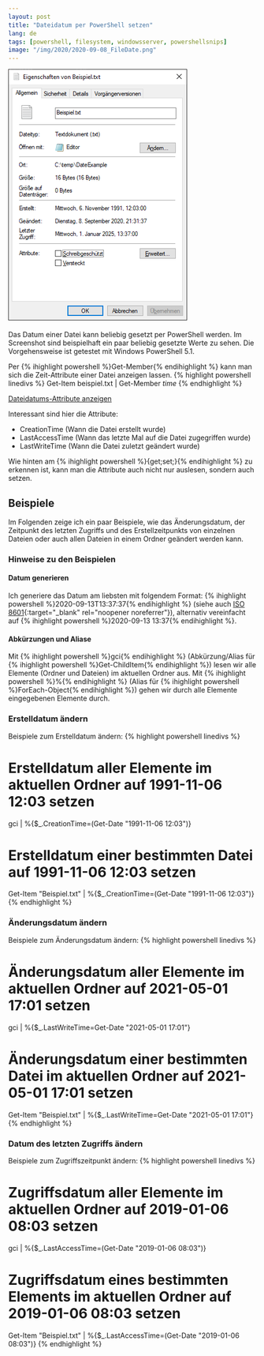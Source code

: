 ```yaml
---
layout: post
title: "Dateidatum per PowerShell setzen"
lang: de
tags: [powershell, filesystem, windowsserver, powershellsnips]
image: "/img/2020/2020-09-08_FileDate.png"
---
```

![Dateidatum kann beliebig geändert werden](/img/2020/2020-09-08_FileDate.png "Dateidatum kann beliebig geändert werden")<br /><br />
Das Datum einer Datei kann beliebig gesetzt per PowerShell werden. Im Screenshot sind beispielhaft ein paar beliebig gesetzte Werte zu sehen. Die Vorgehensweise ist getestet mit Windows PowerShell 5.1.

Per {% ihighlight powershell %}Get-Member{% endihighlight %} kann man sich die Zeit-Attribute einer Datei anzeigen lassen.
{% highlight powershell linedivs %}
Get-Item beispiel.txt | Get-Member *time*
{% endhighlight %}

[Dateidatums-Attribute anzeigen](/img/2020/2020-09-08_DateAttributes.png "Dateidatums-Attribute anzeigen")

Interessant sind hier die Attribute:

- CreationTime (Wann die Datei erstellt wurde)
- LastAccessTime (Wann das letzte Mal auf die Datei zugegriffen wurde)
- LastWriteTime (Wann die Datei zuletzt geändert wurde)

Wie hinten am {% ihighlight powershell %}{get;set;}{% endihighlight %} zu erkennen ist, kann man die Attribute auch nicht nur auslesen, sondern auch setzen.

## Beispiele

Im Folgenden zeige ich ein paar Beispiele, wie das Änderungsdatum, der Zeitpunkt des letzten Zugriffs und des Erstellzeitpunkts von einzelnen Dateien oder auch allen Dateien in einem Ordner geändert werden kann.

### Hinweise zu den Beispielen

#### Datum generieren

Ich generiere das Datum am liebsten mit folgendem Format: {% ihighlight powershell %}2020-09-13T13:37:37{% endihighlight %} (siehe auch [ISO 8601](https://de.wikipedia.org/wiki/ISO_8601#:~:text=Das%20%C3%BCblichste%20Zeitformat%20der%20Norm,%2D14T23%3A34%3A30.){:target="_blank" rel="noopener noreferrer"}), alternativ vereinfacht auf {% ihighlight powershell %}2020-09-13 13:37{% endihighlight %}.

#### Abkürzungen und Aliase

Mit {% ihighlight powershell %}gci{% endihighlight %} (Abkürzung/Alias für {% ihighlight powershell %}Get-ChildItem{% endihighlight %}) lesen wir alle Elemente (Ordner und Dateien) im aktuellen Ordner aus.
Mit {% ihighlight powershell %}%{% endihighlight %} (Alias für {% ihighlight powershell %}ForEach-Object{% endihighlight %}) gehen wir durch alle Elemente eingegebenen Elemente durch.

### Erstelldatum ändern

Beispiele zum Erstelldatum ändern:
{% highlight powershell linedivs %}
# Erstelldatum aller Elemente im aktuellen Ordner auf 1991-11-06 12:03 setzen
gci | %{$_.CreationTime=(Get-Date "1991-11-06 12:03")}

# Erstelldatum einer bestimmten Datei auf 1991-11-06 12:03 setzen
Get-Item "Beispiel.txt" | %{$_.CreationTime=(Get-Date "1991-11-06 12:03")}
{% endhighlight %}

### Änderungsdatum ändern

Beispiele zum Änderungsdatum ändern:
{% highlight powershell linedivs %}
# Änderungsdatum aller Elemente im aktuellen Ordner auf 2021-05-01 17:01 setzen
gci | %{$_.LastWriteTime=Get-Date "2021-05-01 17:01"}

# Änderungsdatum einer bestimmten Datei im aktuellen Ordner auf 2021-05-01 17:01 setzen
Get-Item "Beispiel.txt" | %{$_.LastWriteTime=Get-Date "2021-05-01 17:01"}
{% endhighlight %}

### Datum des letzten Zugriffs ändern

Beispiele zum Zugriffszeitpunkt ändern:
{% highlight powershell linedivs %}
# Zugriffsdatum aller Elemente im aktuellen Ordner auf 2019-01-06 08:03 setzen
gci | %{$_.LastAccessTime=(Get-Date "2019-01-06 08:03")}

# Zugriffsdatum eines bestimmten Elements im aktuellen Ordner auf 2019-01-06 08:03 setzen
Get-Item "Beispiel.txt" | %{$_.LastAccessTime=(Get-Date "2019-01-06 08:03")}
{% endhighlight %}